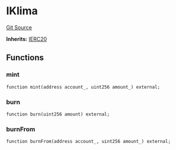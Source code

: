 # IKlima
[Git Source](https://github.com/KlimaDAO/klimadao-solidity/blob/d2235caa445c673ffcb1a4a1d8c97c8c3cba5198/src/protocol/interfaces/IKLIMA.sol)

**Inherits:**
[IERC20](/src/protocol/tokens/regular/sKlimaToken.sol/interface.IERC20.md)


## Functions
### mint


```solidity
function mint(address account_, uint256 amount_) external;
```

### burn


```solidity
function burn(uint256 amount) external;
```

### burnFrom


```solidity
function burnFrom(address account_, uint256 amount_) external;
```

